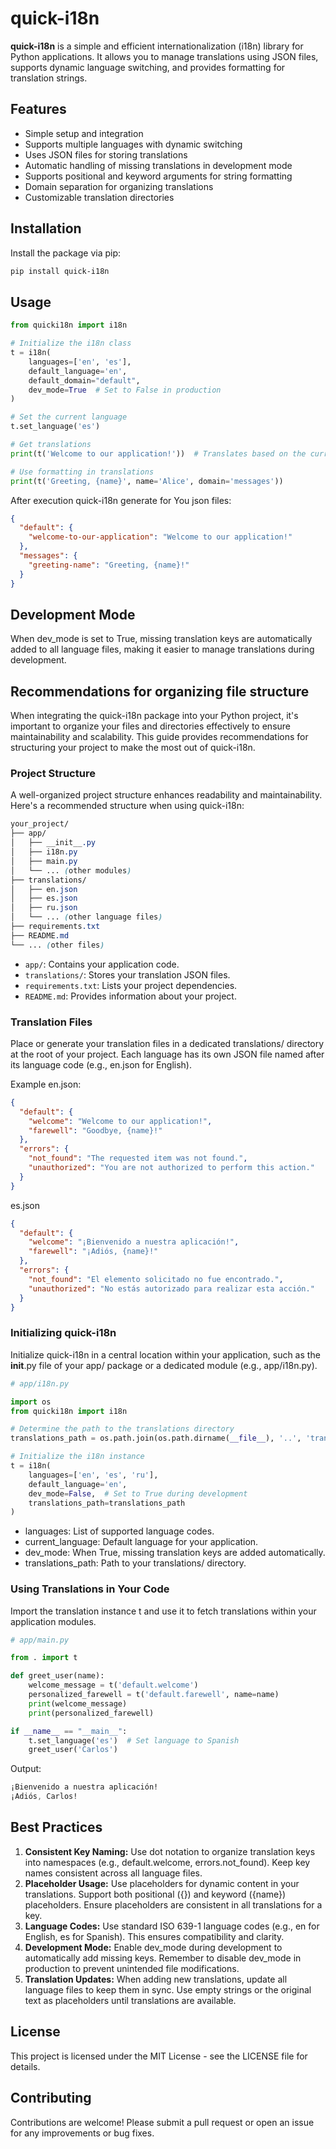 # quick-i18n

**quick-i18n** is a simple and efficient internationalization (i18n) library for Python applications. It allows you to manage translations using JSON files, supports dynamic language switching, and provides formatting for translation strings.

## Features

- Simple setup and integration
- Supports multiple languages with dynamic switching
- Uses JSON files for storing translations
- Automatic handling of missing translations in development mode
- Supports positional and keyword arguments for string formatting
- Domain separation for organizing translations
- Customizable translation directories

## Installation

Install the package via pip:

```bash
pip install quick-i18n
```

## Usage

```python
from quicki18n import i18n

# Initialize the i18n class
t = i18n(
    languages=['en', 'es'],
    default_language='en',
    default_domain="default",
    dev_mode=True  # Set to False in production
)

# Set the current language
t.set_language('es')

# Get translations
print(t('Welcome to our application!'))  # Translates based on the current language

# Use formatting in translations
print(t('Greeting, {name}', name='Alice', domain='messages'))
```

After execution quick-i18n generate for You json files:

```json
{
  "default": {
    "welcome-to-our-application": "Welcome to our application!"
  },
  "messages": {
    "greeting-name": "Greeting, {name}!"
  }
}
```

## Development Mode

When dev_mode is set to True, missing translation keys are automatically added to all language files,
making it easier to manage translations during development.


## Recommendations for organizing file structure

When integrating the quick-i18n package into your Python project, it's important to organize your files and
directories effectively to ensure maintainability and scalability. This guide provides recommendations for 
structuring your project to make the most out of quick-i18n.

### Project Structure

A well-organized project structure enhances readability and maintainability. Here's a recommended structure 
when using quick-i18n:
```scss
your_project/
├── app/
│   ├── __init__.py
│   ├── i18n.py
│   ├── main.py
│   └── ... (other modules)
├── translations/
│   ├── en.json
│   ├── es.json
│   ├── ru.json
│   └── ... (other language files)
├── requirements.txt
├── README.md
└── ... (other files)
```
- `app/`: Contains your application code.
- `translations/`: Stores your translation JSON files.
- `requirements.txt`: Lists your project dependencies.
- `README.md`: Provides information about your project.

### Translation Files

Place or generate your translation files in a dedicated translations/ 
directory at the root of your project. Each language has its own 
JSON file named after its language code (e.g., en.json for English).

Example en.json:
```json
{
  "default": {
    "welcome": "Welcome to our application!",
    "farewell": "Goodbye, {name}!"
  },
  "errors": {
    "not_found": "The requested item was not found.",
    "unauthorized": "You are not authorized to perform this action."
  }
}
```

es.json
```json
{
  "default": {
    "welcome": "¡Bienvenido a nuestra aplicación!",
    "farewell": "¡Adiós, {name}!"
  },
  "errors": {
    "not_found": "El elemento solicitado no fue encontrado.",
    "unauthorized": "No estás autorizado para realizar esta acción."
  }
}


```

### Initializing quick-i18n
Initialize quick-i18n in a central location within your application, such as the __init__.py file of your app/ package 
or a dedicated module (e.g., app/i18n.py).

```python 
# app/i18n.py

import os
from quicki18n import i18n

# Determine the path to the translations directory
translations_path = os.path.join(os.path.dirname(__file__), '..', 'translations')

# Initialize the i18n instance
t = i18n(
    languages=['en', 'es', 'ru'],
    default_language='en',
    dev_mode=False,  # Set to True during development
    translations_path=translations_path
)
```
- languages: List of supported language codes.
- current_language: Default language for your application.
- dev_mode: When True, missing translation keys are added automatically.
- translations_path: Path to your translations/ directory.

### Using Translations in Your Code
Import the translation instance t and use it to fetch translations within your application modules.

```python
# app/main.py

from . import t

def greet_user(name):
    welcome_message = t('default.welcome')
    personalized_farewell = t('default.farewell', name=name)
    print(welcome_message)
    print(personalized_farewell)

if __name__ == "__main__":
    t.set_language('es')  # Set language to Spanish
    greet_user('Carlos')


```

Output:
```css
¡Bienvenido a nuestra aplicación!
¡Adiós, Carlos!
```
## Best Practices
1. **Consistent Key Naming:**
Use dot notation to organize translation keys into namespaces (e.g., default.welcome, errors.not_found).
Keep key names consistent across all language files.
2. **Placeholder Usage:**
Use placeholders for dynamic content in your translations.
Support both positional ({}) and keyword ({name}) placeholders.
Ensure placeholders are consistent in all translations for a key.
3. **Language Codes:**
Use standard ISO 639-1 language codes (e.g., en for English, es for Spanish).
This ensures compatibility and clarity.
4. **Development Mode:**
Enable dev_mode during development to automatically add missing keys.
Remember to disable dev_mode in production to prevent unintended file modifications.
5. **Translation Updates:**
When adding new translations, update all language files to keep them in sync.
Use empty strings or the original text as placeholders until translations are available.

## License

This project is licensed under the MIT License - see the LICENSE file for details.

## Contributing

Contributions are welcome! Please submit a pull request or open an issue for any improvements or bug fixes.
